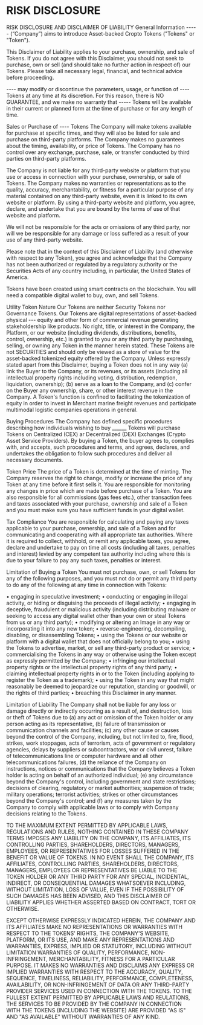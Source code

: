 # RISK DISCLOSURE

RISK DISCLOSURE AND DISCLAIMER OF LIABILITY General Information ----- (“Company”) aims to introduce Asset-backed Cropto Tokens ("Tokens" or "Token").

This Disclaimer of Liability applies to your purchase, ownership, and sale of Tokens. If you do not agree with this Disclaimer, you should not seek to purchase, own or sell (and should take no further action in respect of) our Tokens. Please take all necessary legal, financial, and technical advice before proceeding.

\---- may modify or discontinue the parameters, usage, or function of ---- Tokens at any time at its discretion. For this reason, there is NO GUARANTEE, and we make no warranty that -----  Tokens will be available in their current or planned form at the time of purchase or for any length of time.

Sales or Purchase of ---- Tokens The Company will make tokens available for purchase at specific times, and they will also be listed for sale and purchase on third-party platforms. The Company makes no guarantees about the timing, availability, or price of Tokens. The Company has no control over any exchange, purchase, sale, or transfer conducted by third parties on third-party platforms.

The Company is not liable for any third-party website or platform that you use or access in connection with your purchase, ownership, or sale of Tokens. The Company makes no warranties or representations as to the quality, accuracy, merchantability, or fitness for a particular purpose of any material contained on any third-party website, even it is linked to its own website or platform. By using a third-party website and platform, you agree, declare, and undertake that you are bound by the terms of use of that website and platform.

We will not be responsible for the acts or omissions of any third party, nor will we be responsible for any damage or loss suffered as a result of your use of any third-party website.

Please note that in the context of this Disclaimer of Liability (and otherwise with respect to any Token), you agree and acknowledge that the Company has not been authorized or regulated by a regulatory authority or the Securities Acts of any country including, in particular, the United States of America.

Tokens have been created using smart contracts on the blockchain. You will need a compatible digital wallet to buy, own, and sell Tokens.

Utility Token Nature Our Tokens are neither Security Tokens nor Governance Tokens. Our Tokens are digital representations of asset-backed physical --- equity and other form of commercial revenue generating stakeholdership like products. No right, title, or interest in the Company, the Platform, or our website (including dividends, distributions, benefits, control, ownership, etc.) is granted to you or any third party by purchasing, selling, or owning any Token in the manner herein stated. These Tokens are not SECURITIES and should only be viewed as a store of value for the asset-backed tokenized equity offered by the Company. Unless expressly stated apart from this Disclaimer, buying a Token does not in any way (a) link the Buyer to the Company, or its revenues, or its assets (including all intellectual property rights including voting, distribution, redemption, liquidation, ownership); (b) serve as a loan to the Company, and (c) confer on the Buyer any ownership, share, or other interest revenue in the Company. A Token's function is confined to facilitating the tokenization of equity in order to invest in Merchant marine freight revenues and participate multimodal logistic companies operations in general.

Buying Procedures The Company has defined specific procedures describing how individuals wishing to buy \_\_\_\_\_\_ Tokens will purchase Tokens on Centralized (CEX) ar Decentralized (DEX) Exchanges (Crypto Asset Service Providers). By buying a Token, the buyer agrees to, complies with, and accepts, such procedures and terms, and agrees, declares, and undertakes the obligation to follow such procedures and deliver all necessary documents.

Token Price The price of a Token is determined at the time of minting. The Company reserves the right to change, modify or increase the price of any Token at any time before it first sells it. You are responsible for monitoring any changes in price which are made before purchase of a Token. You are also responsible for all commissions (gas fees etc.), other transaction fees and taxes associated with your purchase, ownership and sale of a Token and you must make sure you have sufficient funds in your digital wallet.

Tax Compliance You are responsible for calculating and paying any taxes applicable to your purchase, ownership, and sale of a Token and for communicating and cooperating with all appropriate tax authorities. Where it is required to collect, withhold, or remit any applicable taxes, you agree, declare and undertake to pay on time all costs (including all taxes, penalties and interest) levied by any competent tax authority including where this is due to your failure to pay any such taxes, penalties or interest.

Limitation of Buying a Token You must not purchase, own, or sell Tokens for any of the following purposes, and you must not do or permit any third party to do any of the following at any time in connection with Tokens:

• engaging in speculative investment; • conducting or engaging in illegal activity, or hiding or disguising the proceeds of illegal activity; • engaging in deceptive, fraudulent or malicious activity (including distributing malware or seeking to access any digital wallet other than your own or steal Tokens from us or any third party); • modifying or altering an Image in any way or incorporating it into any new token; • reverse-engineering, decompiling, disabling, or disassembling Tokens; • using the Tokens or our website or platform with a digital wallet that does not officially belong to you; • using the Tokens to advertise, market, or sell any third-party product or service; • commercialising the Tokens in any way or otherwise using the Token except as expressly permitted by the Company; • infringing our intellectual property rights or the intellectual property rights of any third party; • claiming intellectual property rights in or to the Token (including applying to register the Token as a trademark); • using the Token in any way that might reasonably be deemed to jeopardize our reputation, standing or goodwill, or the rights of third parties; • breaching this Disclaimer in any manner.

Limitation of Liability The Company shall not be liable for any loss or damage directly or indirectly occurring as a result of, and destruction, loss or theft of Tokens due to (a) any act or omission of the Token holder or any person acting as its representative, (b) failure of transmission or communication channels and facilities; (c) any other cause or causes beyond the control of the Company, including, but not limited to, fire, flood, strikes, work stoppages, acts of terrorism, acts of government or regulatory agencies, delays by suppliers or subcontractors, war or civil unrest, failure of telecommunications line or computer hardware and all other telecommunications failures, (d) the reliance of the Company on instructions, notices or communications that the Company believes a Token holder is acting on behalf of an authorized individual; (e) any circumstance beyond the Company's control, including government and state restrictions; decisions of clearing, regulatory or market authorities; suspension of trade; military operations; terrorist activities; strikes or other circumstances beyond the Company's control; and (f) any measures taken by the Company to comply with applicable laws or to comply with Company decisions relating to the Tokens.

TO THE MAXIMUM EXTENT PERMITTED BY APPLICABLE LAWS, REGULATIONS AND RULES, NOTHING CONTAINED IN THESE COMPANY TERMS IMPOSES ANY LIABILITY ON THE COMPANY, ITS AFFILIATES, ITS CONTROLLING PARTIES, SHAREHOLDERS, DIRECTORS, MANAGERS, EMPLOYEES, OR REPRESENTATIVES FOR LOSSES SUFFERED IN THE BENEFIT OR VALUE OF TOKENS. IN NO EVENT SHALL THE COMPANY, ITS AFFILIATES, CONTROLLING PARTIES, SHAREHOLDERS, DIRECTORS, MANAGERS, EMPLOYEES OR REPRESENTATIVES BE LIABLE TO THE TOKEN HOLDER OR ANY THIRD PARTY FOR ANY SPECIAL, INCIDENTAL, INDIRECT, OR CONSEQUENTIAL DAMAGES WHATSOEVER INCLUDING, WITHOUT LIMITATION, LOSS OF VALUE, EVEN IF THE POSSIBILITY OF SUCH DAMAGES HAS BEEN ADVISED, AND THIS DISCLAIMER OF LIABILITY APPLIES WHETHER ASSERTED BASED ON CONTRACT, TORT OR OTHERWISE.

EXCEPT OTHERWISE EXPRESSLY INDICATED HEREIN, THE COMPANY AND ITS AFFILIATES MAKE NO REPRESENTATIONS OR WARRANTIES WITH RESPECT TO THE TOKENS' RIGHTS, THE COMPANY'S WEBSITE, PLATFORM, OR ITS USE, AND MAKE ANY REPRESENTATIONS AND WARRANTIES, EXPRESS, IMPLIED OR STATUTORY, INCLUDING WITHOUT LIMITATION WARRANTIES OF QUALITY, PERFORMANCE, NON-INFRINGEMENT, MERCHANTABILITY, FITNESS FOR A PARTICULAR PURPOSE. IT MAKES NO WARRANTIES AND DISCLAIMS ANY EXPRESS OR IMPLIED WARRANTIES WITH RESPECT TO THE ACCURACY, QUALITY, SEQUENCE, TIMELINESS, RELIABILITY, PERFORMANCE, COMPLETENESS, AVAILABILITY, OR NON-INFRINGEMENT OF DATA OR ANY THIRD-PARTY PROVIDER SERVICES USED IN CONNECTION WITH THE TOKENS. TO THE FULLEST EXTENT PERMITTED BY APPLICABLE LAWS AND REULATIONS, THE SERVICES TO BE PROVIDED BY THE COMPANY IN CONNECTION WITH THE TOKENS (INCLUDING THE WEBSITE) ARE PROVIDED "AS IS" AND "AS AVAILABLE" WITHOUT WARRANTIES OF ANY KIND.

